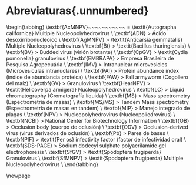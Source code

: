 # Abreviaturas{.unnumbered}

\begin{tabbing}
\textbf{AcMNPV}~~~~~~~~~~~ \= \textit{Autographa californica} Multiple Nucleopolyhedrovirus \\
\textbf{ADN} \> Ácido desoxirribonucleoico \\
\textbf{AgMNPV} \> \textit{Anticarsia gemmatalis} Multiple Nucleopolyhedrovirus \\
\textbf{Bt} \> \textit{Bacillus thuringiensis} \\
\textbf{BV} \> Budded virus (virión brotante) \\
\textbf{CpGV} \> \textit{Cydia pomonella} granulovirus \\
\textbf{EMBRAPA} \> Empresa Brasileira de Pesquisa Agropecuária \\
\textbf{IMV} \> Intranuclear microvesicles (Microvesículas intranuclares) \\
\textbf{PAI} \> Protein abundance index (índice de abundancia proteica) \\
\textbf{FAW} \> Fall armyworm (Cogollero del maíz) \\
\textbf{GV} \> Granulovirus \\
\textbf{HearNPV} \> \textit{Helicoverpa armigera} Nucleopolyhedrovirus \\
\textbf{LC} \> Liquid chromatography (Cromatografía líquida) \\
\textbf{MS} \> Mass spectrometry (Espectrometría de masas) \\
\textbf{MS/MS} \> Tandem Mass spectrometry (Espectrometría de masas en tandem) \\
\textbf{MIP} \> Manejo integrado de plagas \\
\textbf{NPV} \> Nucleopolyhedrovirus (Nucleopoliedrovirus) \\
\textbf{NCBI} \> National Center for Biotechnology Information \\
\textbf{OB} \> Occlusion body (cuerpo de oclusión) \\
\textbf{ODV} \> Occlusion-derived virus (virus derivados de oclusión) \\
\textbf{Pb} \> Pares de bases \\
\textbf{PIF} \> \textit{Per os} infectivity factor (factor de infectividad oral) \\
\textbf{SDS-PAGE} \> Sodium dodecyl sulphate polyacrilamide gel electrophoresis \\
\textbf{SfGV} \> \textit{Spodoptera frugiperda} Granulovirus \\
\textbf{SfMNPV} \> \textit{Spodoptera frugiperda} Multiple Nucleopolyhedrovirus \\
\end{tabbing}

\newpage
